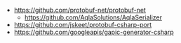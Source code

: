 - https://github.com/protobuf-net/protobuf-net
  - https://github.com/AqlaSolutions/AqlaSerializer
- https://github.com/jskeet/protobuf-csharp-port
- https://github.com/googleapis/gapic-generator-csharp